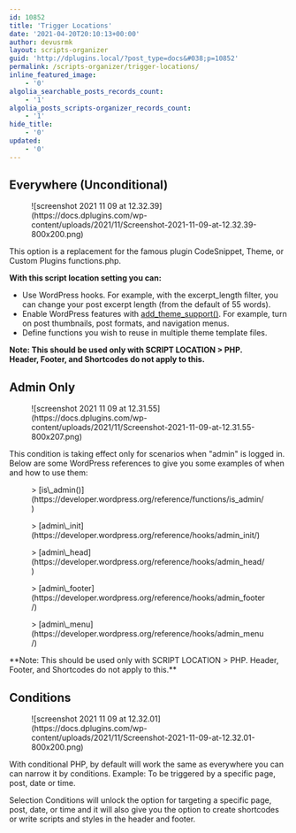 ```yaml
---
id: 10852
title: 'Trigger Locations'
date: '2021-04-20T20:10:13+00:00'
author: devusrmk
layout: scripts-organizer
guid: 'http://dplugins.local/?post_type=docs&#038;p=10852'
permalink: /scripts-organizer/trigger-locations/
inline_featured_image:
    - '0'
algolia_searchable_posts_records_count:
    - '1'
algolia_posts_scripts-organizer_records_count:
    - '1'
hide_title:
    - '0'
updated:
    - '0'
---
```


## Everywhere (Unconditional)

<figure class="wp-block-image size-large">![screenshot 2021 11 09 at 12.32.39](https://docs.dplugins.com/wp-content/uploads/2021/11/Screenshot-2021-11-09-at-12.32.39-800x200.png)</figure>This option is a replacement for the famous plugin CodeSnippet, Theme, or Custom Plugins functions.php.

**With this script location setting you can:**

- Use WordPress hooks. For example, with the excerpt\_length filter, you can change your post excerpt length (from the default of 55 words).
- Enable WordPress features with [add\_theme\_support()](https://developer.wordpress.org/reference/functions/add_theme_support/). For example, turn on post thumbnails, post formats, and navigation menus.
- Define functions you wish to reuse in multiple theme template files.

**Note: This should be used only with SCRIPT LOCATION &gt; PHP.  
Header, Footer, and Shortcodes do not apply to this.**

## Admin Only

<figure class="wp-block-image size-large">![screenshot 2021 11 09 at 12.31.55](https://docs.dplugins.com/wp-content/uploads/2021/11/Screenshot-2021-11-09-at-12.31.55-800x207.png)</figure>This condition is taking effect only for scenarios when "admin" is logged in. Below are some WordPress references to give you some examples of when and how to use them:

<figure class="wp-block-embed is-type-wp-embed is-provider-wordpress-developer-resources wp-block-embed-wordpress-developer-resources"><div class="wp-block-embed__wrapper">> [is\_admin()](https://developer.wordpress.org/reference/functions/is_admin/)

<iframe class="wp-embedded-content" data-secret="NtY9kHXj4M" frameborder="0" height="282" marginheight="0" marginwidth="0" sandbox="allow-scripts" scrolling="no" security="restricted" src="https://developer.wordpress.org/reference/functions/is_admin/embed/#?secret=NtY9kHXj4M" style="position: absolute; clip: rect(1px, 1px, 1px, 1px);" title="“is_admin()” — WordPress Developer Resources" width="500"></iframe></div></figure><figure class="wp-block-embed is-type-wp-embed is-provider-wordpress-developer-resources wp-block-embed-wordpress-developer-resources"><div class="wp-block-embed__wrapper">> [admin\_init](https://developer.wordpress.org/reference/hooks/admin_init/)

<iframe class="wp-embedded-content" data-secret="iEikqeMO3t" frameborder="0" height="282" marginheight="0" marginwidth="0" sandbox="allow-scripts" scrolling="no" security="restricted" src="https://developer.wordpress.org/reference/hooks/admin_init/embed/#?secret=iEikqeMO3t" style="position: absolute; clip: rect(1px, 1px, 1px, 1px);" title="“admin_init” — WordPress Developer Resources" width="500"></iframe></div></figure><figure class="wp-block-embed is-type-wp-embed is-provider-wordpress-developer-resources wp-block-embed-wordpress-developer-resources"><div class="wp-block-embed__wrapper">> [admin\_head](https://developer.wordpress.org/reference/hooks/admin_head/)

<iframe class="wp-embedded-content" data-secret="KfH7eHNuYj" frameborder="0" height="282" marginheight="0" marginwidth="0" sandbox="allow-scripts" scrolling="no" security="restricted" src="https://developer.wordpress.org/reference/hooks/admin_head/embed/#?secret=KfH7eHNuYj" style="position: absolute; clip: rect(1px, 1px, 1px, 1px);" title="“admin_head” — WordPress Developer Resources" width="500"></iframe></div></figure><figure class="wp-block-embed is-type-wp-embed is-provider-wordpress-developer-resources wp-block-embed-wordpress-developer-resources"><div class="wp-block-embed__wrapper">> [admin\_footer](https://developer.wordpress.org/reference/hooks/admin_footer/)

<iframe class="wp-embedded-content" data-secret="ejkrQ0W61C" frameborder="0" height="282" marginheight="0" marginwidth="0" sandbox="allow-scripts" scrolling="no" security="restricted" src="https://developer.wordpress.org/reference/hooks/admin_footer/embed/#?secret=ejkrQ0W61C" style="position: absolute; clip: rect(1px, 1px, 1px, 1px);" title="“admin_footer” — WordPress Developer Resources" width="500"></iframe></div></figure><figure class="wp-block-embed is-type-wp-embed is-provider-wordpress-developer-resources wp-block-embed-wordpress-developer-resources"><div class="wp-block-embed__wrapper">> [admin\_menu](https://developer.wordpress.org/reference/hooks/admin_menu/)

<iframe class="wp-embedded-content" data-secret="W8c4Ve37mt" frameborder="0" height="282" marginheight="0" marginwidth="0" sandbox="allow-scripts" scrolling="no" security="restricted" src="https://developer.wordpress.org/reference/hooks/admin_menu/embed/#?secret=W8c4Ve37mt" style="position: absolute; clip: rect(1px, 1px, 1px, 1px);" title="“admin_menu” — WordPress Developer Resources" width="500"></iframe></div></figure>**Note: This should be used only with SCRIPT LOCATION &gt; PHP.  
Header, Footer, and Shortcodes do not apply to this.**

## Conditions

<figure class="wp-block-image size-large">![screenshot 2021 11 09 at 12.32.01](https://docs.dplugins.com/wp-content/uploads/2021/11/Screenshot-2021-11-09-at-12.32.01-800x200.png)</figure>With conditional PHP, by default will work the same as everywhere you can can narrow it by conditions. Example: To be triggered by a specific page, post, date or time.

Selection Conditions will unlock the option for targeting a specific page, post, date, or time and it will also give you the option to create shortcodes or write scripts and styles in the header and footer.